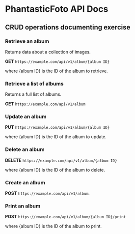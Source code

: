 # PhantasticFoto API Docs #

## CRUD operations documenting exercise ##

### Retrieve an album ###

Returns data about a collection of images.

**GET** `https://example.com/api/v1/album/{album ID}`

where {album ID} is the ID of the album to retrieve.

### Retrieve a list of albums ###

Returns a full list of albums.

**GET** `https://example.com/api/v1/album`

### Update an album ###

**PUT** `https://example.com/api/v1/album/{album ID}`

where {album ID} is the ID of the album to update.

### Delete an album ###

**DELETE** `https://example.com/api/v1/album/{album ID}`

where {album ID} is the ID of the album to delete.

### Create an album ###

**POST** `https://example.com/api/v1/album`.

### Print an album ###

**POST** `https://example.com/api/v1/album/{album ID}/print`

where {album ID} is the ID of the album to print.
